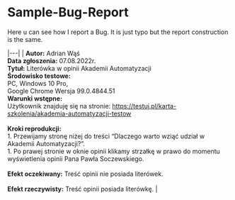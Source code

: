 # Sample-Bug-Report

Here u can see how I report a Bug. It is just typo but the report construction  is the same.


|---|
| **Autor:**  Adrian Wąś  <br> **Data zgłoszenia:** 07.08.2022r. <br> **Tytuł:** Literówka w opinii Akademii Automatyzacji <br> **Środowisko testowe:** <br> PC, Windows 10 Pro, <br> Google Chrome     Wersja 99.0.4844.51 <br> **Warunki wstępne:** <br> Użytkownik znajduję się na stronie: <https://testuj.pl/karta-szkolenia/akademia-automatyzacji-testow> <br><br> **Kroki reprodukcji:** <br> 1. Przewijamy stronę niżej do treści “Dlaczego warto wziąć udział w Akademii Automatyzacji?”. <br> 1. Po prawej stronie w oknie opinii klikamy strzałkę w prawo do momentu wyświetlenia opinii Pana Pawła Soczewskiego. <br><br> **Efekt oczekiwany:** Treść opinii nie posiada literówek. <br><br> **Efekt rzeczywisty:** Treść opinii posiada literówkę. |

